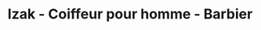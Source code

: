 ---
title: "Izak - Coiffeur pour homme - Barbier"
url: /etaples/izak-coiffeur-pour-homme-barbier/
shop: Friseur
---